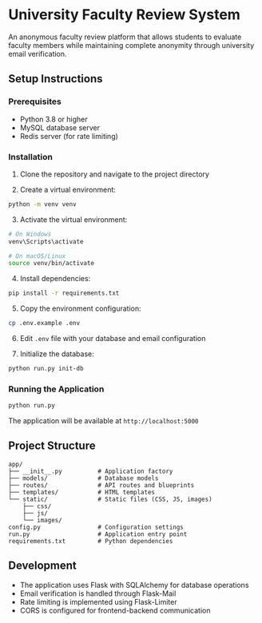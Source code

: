 # University Faculty Review System

An anonymous faculty review platform that allows students to evaluate faculty members while maintaining complete anonymity through university email verification.

## Setup Instructions

### Prerequisites
- Python 3.8 or higher
- MySQL database server
- Redis server (for rate limiting)

### Installation

1. Clone the repository and navigate to the project directory

2. Create a virtual environment:
```bash
python -m venv venv
```

3. Activate the virtual environment:
```bash
# On Windows
venv\Scripts\activate

# On macOS/Linux
source venv/bin/activate
```

4. Install dependencies:
```bash
pip install -r requirements.txt
```

5. Copy the environment configuration:
```bash
cp .env.example .env
```

6. Edit `.env` file with your database and email configuration

7. Initialize the database:
```bash
python run.py init-db
```

### Running the Application

```bash
python run.py
```

The application will be available at `http://localhost:5000`

## Project Structure

```
app/
├── __init__.py          # Application factory
├── models/              # Database models
├── routes/              # API routes and blueprints
├── templates/           # HTML templates
└── static/              # Static files (CSS, JS, images)
    ├── css/
    ├── js/
    └── images/
config.py                # Configuration settings
run.py                   # Application entry point
requirements.txt         # Python dependencies
```

## Development

- The application uses Flask with SQLAlchemy for database operations
- Email verification is handled through Flask-Mail
- Rate limiting is implemented using Flask-Limiter
- CORS is configured for frontend-backend communication
